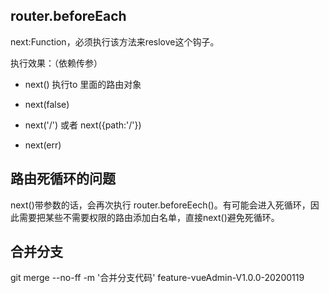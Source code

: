 ## router.beforeEach

next:Function，必须执行该方法来reslove这个钩子。

执行效果：（依赖传参）

+ next() 执行to 里面的路由对象

+ next(false)

+ next('/') 或者 next({path:'/'})

+ next(err)

## 路由死循环的问题

next()带参数的话，会再次执行 router.beforeEech()。有可能会进入死循环，因此需要把某些不需要权限的路由添加白名单，直接next()避免死循环。

## 合并分支

git merge --no-ff -m '合并分支代码' feature-vueAdmin-V1.0.0-20200119
